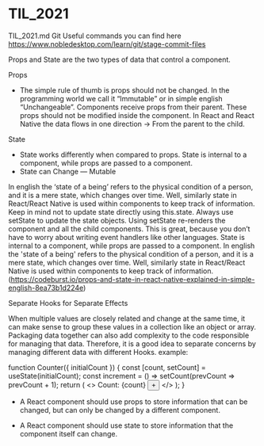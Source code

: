 # TIL_2021
TIL_2021.md
Git Useful commands you can find here https://www.nobledesktop.com/learn/git/stage-commit-files


Props and State are the two types of data that control a component.

Props
- The simple rule of thumb is props should not be changed. In the programming world we call it “Immutable” or in simple english “Unchangeable”.
Components receive props from their parent. These props should not be modified inside the component. In React and React Native the data flows in one direction -> From the parent to the child.

State
- State works differently when compared to props. State is internal to a component, while props are passed to a component.
- State can Change — Mutable

In english the ‘state of a being’ refers to the physical condition of a person, and it is a mere state, which changes over time. Well, similarly state in React/React Native is used within components to keep track of information.
Keep in mind not to update state directly using this.state. Always use setState to update the state objects. Using setState re-renders the component and all the child components. This is great, because you don’t have to worry about writing event handlers like other languages.
State is internal to a component, while props are passed to a component. In english the 'state of a being' refers to the physical condition of a person, and it is a mere state, which changes over time. Well, similarly state in React/React Native is used within components to keep track of information.<br />
(https://codeburst.io/props-and-state-in-react-native-explained-in-simple-english-8ea73b1d224e)<br />

Separate Hooks for Separate Effects

When multiple values are closely related and change at the same time, it can make sense to group these values in a collection like an object or array. Packaging data together can also add complexity to the code responsible for managing that data. Therefore, it is a good idea to separate concerns by managing different data with different Hooks.
example:

function Counter({ initialCount }) {
 const [count, setCount] = useState(initialCount);
 const increment = () => setCount(prevCount => prevCount + 1);
 return (
   <>
     Count: {count}
     <button onClick={increment}>+</button>
   </>
 );
}

- A React component should use props to store information that can be changed, but can only be changed by a different component.

- A React component should use state to store information that the component itself can change.
